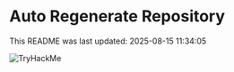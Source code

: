 # Auto Regenerate Repository

This README was last updated: 2025-08-15 11:34:05

 ![TryHackMe](https://tryhackme.com/badge/533634)